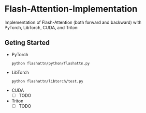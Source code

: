 # Flash-Attention-Implementation

Implementation of Flash-Attention (both forward and backward) with PyTorch, LibTorch, CUDA, and Triton

## Geting Started

* PyTorch
  ```shell
  python flashattn/python/flashattn.py
  ```
* LibTorch
  ```shell
  python flashattn/libtorch/test.py
  ```
* CUDA
  - [ ] TODO
* Triton
  - [ ] TODO